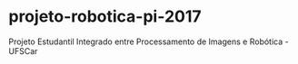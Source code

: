 # projeto-robotica-pi-2017
Projeto Estudantil Integrado entre Processamento de Imagens e Robótica - UFSCar
